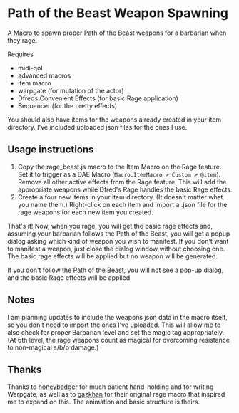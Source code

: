 # Path of the Beast Weapon Spawning
A Macro to spawn proper Path of the Beast weapons for a barbarian when they rage. 

Requires 
- midi-qol
- advanced macros
- item macro
- warpgate (for mutation of the actor)
- Dfreds Convenient Effects (for basic Rage application)
- Sequencer (for the pretty effects)

You should also have items for the weapons already created in your item directory. I've included uploaded json files for the ones I use.
## Usage instructions
1. Copy the rage_beast.js macro to the Item Macro on the Rage feature. Set it to trigger as a DAE Macro (`Macro.ItemMacro > Custom > @item`). Remove all other active effects from the Rage feature. This will add the appropriate weapons while Dfred's Rage handles the basic Rage effects.
2. Create a four new items in your item directory. (It doesn't matter what you name them.) Right-click on each item and import a .json file for the rage weapons for each new item you created. 

That's it! Now, when you rage, you will get the basic rage effects and, assuming your barbarian follows the Path of the Beast, you will get a popup dialog asking which kind of weapon you wish to manifest. If you don't want to manifest a weapon, just close the dialog window without choosing one. The basic rage effects will be applied but no weapon will be generated. 

If you don't follow the Path of the Beast, you will not see a pop-up dialog, and the basic Rage effects will be applied.
## Notes
I am planning updates to include the weapons json data in the macro itself, so you don't need to import the ones I've uploaded. This will allow me to also check for proper Barbarian level and set the magic tag appropriately. (At 6th level, the rage weapons count as magical for overcoming resistance to non-magical s/b/p damage.)
## Thanks
Thanks to [honeybadger](https://github.com/trioderegion/warpgate) for much patient hand-holding and for writing Warpgate, as well as to [gazkhan](https://github.com/Gazkhan) for their original rage macro that inspired me to expand on this. The animation and basic structure is theirs. 
